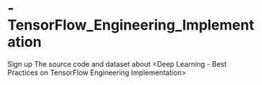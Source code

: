 # -TensorFlow_Engineering_Implementation
Sign up  The source code and dataset about &lt;Deep Learning - Best Practices on TensorFlow Engineering Implementation> 
